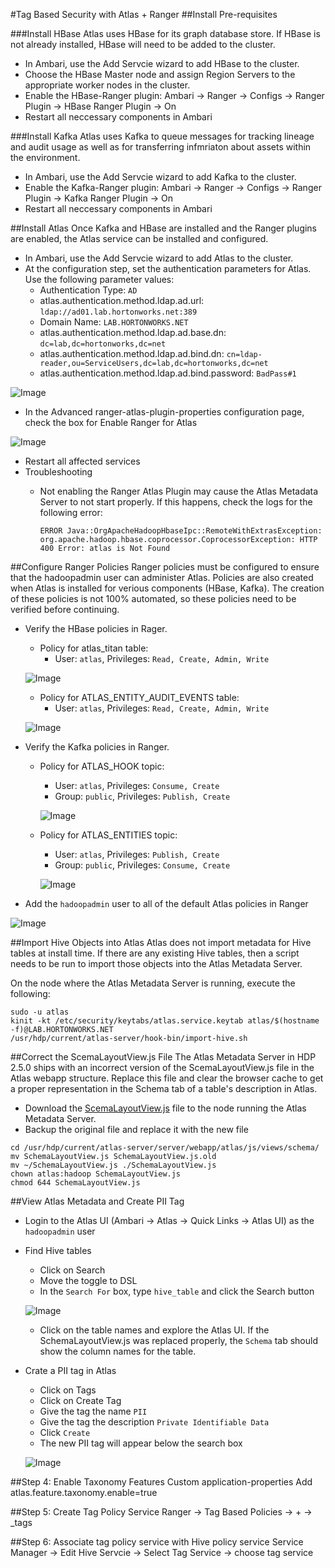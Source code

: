 #Tag Based Security with Atlas + Ranger
##Install Pre-requisites

###Install HBase
Atlas uses HBase for its graph database store. If HBase is not already installed, HBase will need to be added to the cluster.
- In Ambari, use the Add Servcie wizard to add HBase to the cluster.
- Choose the HBase Master node and assign Region Servers to the appropriate worker nodes in the cluster.
- Enable the HBase-Ranger plugin: Ambari -> Ranger -> Configs -> Ranger Plugin -> HBase Ranger Plugin -> On
- Restart all neccessary components in Ambari

###Install Kafka
Atlas uses Kafka to queue messages for tracking lineage and audit usage as well as for transferring infmriaton about assets within the environment.
- In Ambari, use the Add Servcie wizard to add Kafka to the cluster.
- Enable the Kafka-Ranger plugin: Ambari -> Ranger -> Configs -> Ranger Plugin -> Kafka Ranger Plugin -> On
- Restart all neccessary components in Ambari

##Install Atlas
Once Kafka and HBase are installed and the Ranger plugins are enabled, the Atlas service can be installed and configured.
- In Ambari, use the Add Servcie wizard to add Atlas to the cluster.
- At the configuration step, set the authentication parameters for Atlas. Use the following parameter values:
  - Authentication Type: `AD`
  - atlas.authentication.method.ldap.ad.url: `ldap://ad01.lab.hortonworks.net:389`
  - Domain Name: `LAB.HORTONWORKS.NET`
  - atlas.authentication.method.ldap.ad.base.dn: `dc=lab,dc=hortonworks,dc=net`
  - atlas.authentication.method.ldap.ad.bind.dn: `cn=ldap-reader,ou=ServiceUsers,dc=lab,dc=hortonworks,dc=net`
  - atlas.authentication.method.ldap.ad.bind.password: `BadPass#1`

![Image](images/atlas-auth-config.png?raw=true)

- In the Advanced ranger-atlas-plugin-properties configuration page, check the box for Enable Ranger for Atlas

![Image](images/enable-ranger-atlas.png?raw=true)

- Restart all affected services
- Troubleshooting
  - Not enabling the Ranger Atlas Plugin may cause the Atlas Metadata Server to not start properly. If this happens, check the logs for the following error:

    ```
    ERROR Java::OrgApacheHadoopHbaseIpc::RemoteWithExtrasException: org.apache.hadoop.hbase.coprocessor.CoprocessorException: HTTP 400 Error: atlas is Not Found
    ```
    
##Configure Ranger Policies
Ranger policies must be configured to ensure that the hadoopadmin user can administer Atlas. Policies are also created when Atlas is installed for verious components (HBase, Kafka). The creation of these policies is not 100% automated, so these policies need to be verified before continuing.

- Verify the HBase policies in Rager.
  - Policy for atlas_titan table:
    - User: `atlas`, Privileges:  `Read, Create, Admin, Write`

  ![Image](images/atlas-titan-policy.png?raw=true)
  
  - Policy for ATLAS_ENTITY_AUDIT_EVENTS table:
    - User: `atlas`, Privileges:  `Read, Create, Admin, Write`
    
  ![Image](images/atlas-audits-policy.png?raw=true)

- Verify the Kafka policies in Ranger.
  - Policy for ATLAS_HOOK topic:
    - User: `atlas`, Privileges: `Consume, Create`
    - Group: `public`, Privileges: `Publish, Create`

    ![Image](images/atlas-hook-policy.png?raw=true)
    
  - Policy for ATLAS_ENTITIES topic:
    - User: `atlas`, Privileges: `Publish, Create`
    - Group: `public`, Privileges: `Consume, Create`

    ![Image](images/atlas-entities-policy.png?raw=true)

- Add the `hadoopadmin` user to all of the default Atlas policies in Ranger

![Image](images/ranger-atlas-policies.png?raw=true)

##Import Hive Objects into Atlas
Atlas does not import metadata for Hive tables at install time. If there are any existing Hive tables, then a script needs to be run to import those objects into the Atlas Metadata Server.

On the node where the Atlas Metadata Server is running, execute the following:
```
sudo -u atlas
kinit -kt /etc/security/keytabs/atlas.service.keytab atlas/$(hostname -f)@LAB.HORTONWORKS.NET
/usr/hdp/current/atlas-server/hook-bin/import-hive.sh
```

##Correct the ScemaLayoutView.js File
The Atlas Metadata Server in HDP 2.5.0 ships with an incorrect version of the ScemaLayoutView.js file in the Atlas webapp structure. Replace this file and clear the browser cache to get a proper representation in the Schema tab of a table's description in Atlas.
- Download the [ScemaLayoutView.js](ScemaLayoutView.js) file to the node running the Atlas Metadata Server.
- Backup the original file and replace it with the new file

```
cd /usr/hdp/current/atlas-server/server/webapp/atlas/js/views/schema/
mv SchemaLayoutView.js SchemaLayoutView.js.old
mv ~/SchemaLayoutView.js ./SchemaLayoutView.js
chown atlas:hadoop SchemaLayoutView.js
chmod 644 SchemaLayoutView.js
```

##View Atlas Metadata and Create PII Tag
- Login to the Atlas UI (Ambari -> Atlas -> Quick Links -> Atlas UI) as the `hadoopadmin` user
- Find Hive tables
  - Click on Search
  - Move the toggle to DSL
  - In the `Search For` box, type `hive_table` and click the Search button
  
  ![Image](images/atlas-table-search.png?raw=true)
  
  - Click on the table names and explore the Atlas UI. If the SchemaLayoutView.js was replaced properly, the `Schema` tab should show the column names for the table.

- Crate a PII tag in Atlas
  - Click on Tags
  - Click on Create Tag
  - Give the tag the name `PII`
  - Give the tag the description `Private Identifiable Data`
  - Click `Create`
  - The new PII tag will appear below the search box
  
  ![Image](images/atlas-pii-tag.png?raw=true)



##Step 4: Enable Taxonomy Features
Custom application-properties
Add atlas.feature.taxonomy.enable=true

##Step 5: Create Tag Policy Service
Ranger -> Tag Based Policies -> + -> <cluster>_tags

##Step 6: Associate tag policy service with Hive policy service
Service Manager -> Edit Hive Servcie -> Select Tag Service -> choose tag service
